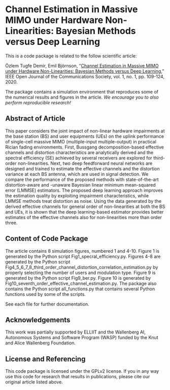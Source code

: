 Channel Estimation in Massive MIMO under Hardware Non-Linearities: Bayesian Methods versus Deep Learning
==================

This is a code package is related to the follow scientific article:

Özlem Tugfe Demir, Emil Björnson, “[Channel Estimation in Massive MIMO under Hardware Non-Linearities: Bayesian Methods versus Deep Learning](https://arxiv.org/pdf/1911.07316.pdf),” IEEE Open Journal of the Communications Society, vol. 1, no. 1,  pp. 109-124, 2020.

The package contains a simulation environment that reproduces some of the numerical results and figures in the article. *We encourage you to also perform reproducible research!*


## Abstract of Article

This paper considers the joint impact of non-linear hardware impairments at the base station (BS) and user equipments (UEs) on the uplink performance of single-cell massive MIMO (multiple-input multiple-output) in practical Rician fading environments. First, Bussgang decomposition-based effective channels and distortion characteristics are analytically derived and the spectral efficiency (SE) achieved by several receivers are explored for third-order non-linearities. Next, two deep feedforward neural networks are designed and trained to estimate the effective channels and the distortion variance at each BS antenna, which are used in signal detection. We compare the performance of the proposed methods with state-of-the-art distortion-aware and -unaware Bayesian linear minimum mean-squared error (LMMSE) estimators. The proposed deep learning approach improves the estimation quality by exploiting impairment characteristics, while LMMSE methods treat distortion as noise. Using the data generated by the derived effective channels for general order of non-linearities at both the BS and UEs, it is shown that the deep learning-based estimator provides better estimates of the effective channels also for non-linearities more than order three.


## Content of Code Package

The article contains 8 simulation figures, numbered 1 and 4-10. Figure 1 is generated by the Python script Fig1_specral_efficiency.py. Figures 4-8 are generated by the Python script Fig4_5_6_7_8_third_order_channel_distortion_correlation_estimation.py by properly selecting the number of users and modulation type. Figure 9 is generated by the Python script Fig9_ber.py. Figure 10 is generated by Fig10_seventh_order_effective_channel_estimation.py. The package also contains the Python script all_functions.py that contains several Python functions used by some of the scripts.

See each file for further documentation.


## Acknowledgements

This work was partially supported by ELLIIT and the Wallenberg AI, Autonomous Systems and Software Program (WASP) funded by the Knut and Alice Wallenberg Foundation.


## License and Referencing

This code package is licensed under the GPLv2 license. If you in any way use this code for research that results in publications, please cite our original article listed above.
